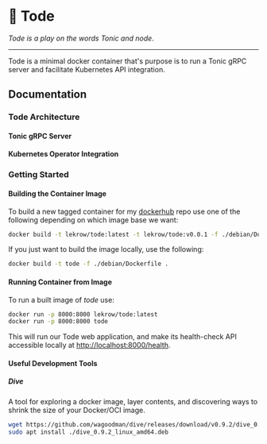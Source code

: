 # :frog: Tode

_Tode is a play on the words Tonic and node_.

---
Tode is a minimal docker container that's purpose is to run a Tonic gRPC server and facilitate Kubernetes API integration.

## Documentation

### Tode Architecture

#### Tonic gRPC Server

#### Kubernetes Operator Integration

### Getting Started

#### Building the Container Image

To build a new tagged container for my [dockerhub](https://hub.docker.com/) repo use one of the following depending on which image base we want:

```sh
docker build -t lekrow/tode:latest -t lekrow/tode:v0.0.1 -f ./debian/Dockerfile .
```

If you just want to build the image locally, use the following:

```sh
docker build -t tode -f ./debian/Dockerfile .
```

#### Running Container from Image

To run a built image of *tode* use:

```sh
docker run -p 8000:8000 lekrow/tode:latest
docker run -p 8000:8000 tode
```

This will run our Tode web application, and make its health-check API accessible locally at <http://localhost:8000/health>.

#### Useful Development Tools

##### Dive

A tool for exploring a docker image, layer contents, and discovering ways to shrink the size of your Docker/OCI image.

```sh
wget https://github.com/wagoodman/dive/releases/download/v0.9.2/dive_0.9.2_linux_amd64.deb
sudo apt install ./dive_0.9.2_linux_amd64.deb
```
